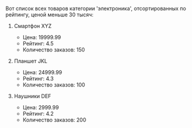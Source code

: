 Вот список всех товаров категории 'электроника', отсортированных по рейтингу, ценой меньше 30 тысяч:

1. Смартфон XYZ
   - Цена: 19999.99
   - Рейтинг: 4.5
   - Количество заказов: 150

2. Планшет JKL
   - Цена: 24999.99
   - Рейтинг: 4.3
   - Количество заказов: 100

3. Наушники DEF
   - Цена: 2999.99
   - Рейтинг: 4.2
   - Количество заказов: 200